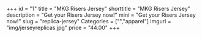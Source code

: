 +++
id = "1"
title = "MKG Risers Jersey"
shorttitle = "MKG Risers Jersey"
description = "Get your Risers Jersey now!"
mini = "Get your Risers Jersey now!"
slug = "replica-jersey"
Categories = ["","apparel"]
imgurl = "img/jerseyreplicas.jpg"
price = "44.00"
+++